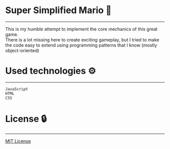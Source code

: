 # Super Simplified Mario 🍄
***
This is my humble attempt to implement the core mechanics of this great game.\
There is a lot missing here to create exciting gameplay, but I tried to make\
the code easy to extend using programming patterns that I know (mostly object-oriented)
# Used technologies ⚙️
***
`JavaScript`\
`HTML`\
`CSS`
# License 🔒
***
[MIT License](https://github.com/kushnirko/super-simplified-mario/blob/main/LICENSE)
